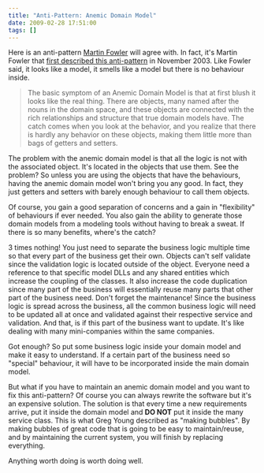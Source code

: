 ```yaml
---
title: "Anti-Pattern: Anemic Domain Model"
date: 2009-02-28 17:51:00
tags: []
---
```


Here is an anti-pattern [Martin Fowler](http://www.martinfowler.com/bliki/) will agree with. In fact, it's Martin Fowler that [first described this anti-pattern](http://www.martinfowler.com/bliki/AnemicDomainModel.html) in November 2003\. Like Fowler said, it looks like a model, it smells like a model but there is no behaviour inside.

> The basic symptom of an Anemic Domain Model is that at first blush it looks like the real thing. There are objects, many named after the nouns in the domain space, and these objects are connected with the rich relationships and structure that true domain models have. The catch comes when you look at the behavior, and you realize that there is hardly any behavior on these objects, making them little more than bags of getters and setters.

The problem with the anemic domain model is that all the logic is not with the associated object. It's located in the objects that use them. See the problem? So unless you are using the objects that have the behaviours, having the anemic domain model won't bring you any good. In fact, they just getters and setters with barely enough behaviour to call them objects.

Of course, you gain a good separation of concerns and a gain in "flexibility" of behaviours if ever needed. You also gain the ability to generate those domain models from a modeling tools without having to break a sweat. If there is so many benefits, where's the catch?

3 times nothing! You just need to separate the business logic multiple time so that every part of the business get their own. Objects can't self validate since the validation logic is located outside of the object. Everyone need a reference to that specific model DLLs and any shared entities which increase the coupling of the classes. It also increase the code duplication since many part of the business will essentially reuse many parts that other part of the business need. Don't forget the maintenance! Since the business logic is spread across the business, all the common business logic will need to be updated all at once and validated against their respective service and validation. And that, is if this part of the business want to update. It's like dealing with many mini-companies within the same companies.

Got enough? So put some business logic inside your domain model and make it easy to understand. If a certain part of the business need so "special" behaviour, it will have to be incorporated inside the main domain model.

But what if you have to maintain an anemic domain model and you want to fix this anti-pattern? Of course you can always rewrite the software but it's an expensive solution. The solution is that every time a new requirements arrive, put it inside the domain model and **DO NOT** put it inside the many service class. This is what Greg Young described as "making bubbles". By making bubbles of great code that is going to be easy to maintain/reuse, and by maintaining the current system, you will finish by replacing everything.

Anything worth doing is worth doing well.